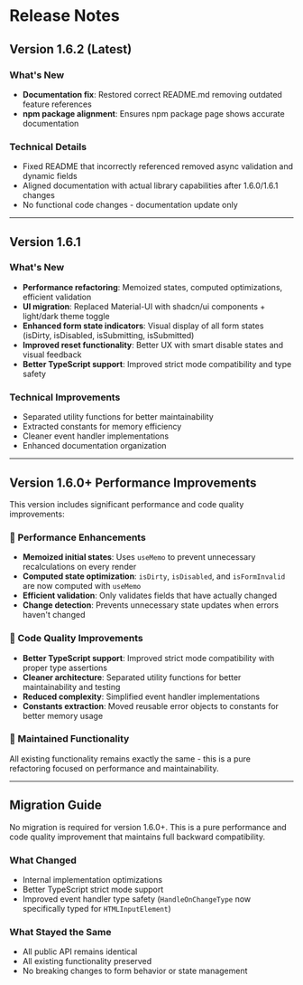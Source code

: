 # Release Notes

## Version 1.6.2 (Latest)

### What's New
- **Documentation fix**: Restored correct README.md removing outdated feature references
- **npm package alignment**: Ensures npm package page shows accurate documentation

### Technical Details
- Fixed README that incorrectly referenced removed async validation and dynamic fields
- Aligned documentation with actual library capabilities after 1.6.0/1.6.1 changes
- No functional code changes - documentation update only

---

## Version 1.6.1

### What's New

- **Performance refactoring**: Memoized states, computed optimizations, efficient validation
- **UI migration**: Replaced Material-UI with shadcn/ui components + light/dark theme toggle
- **Enhanced form state indicators**: Visual display of all form states (isDirty, isDisabled, isSubmitting, isSubmitted)
- **Improved reset functionality**: Better UX with smart disable states and visual feedback
- **Better TypeScript support**: Improved strict mode compatibility and type safety

### Technical Improvements

- Separated utility functions for better maintainability
- Extracted constants for memory efficiency
- Cleaner event handler implementations
- Enhanced documentation organization

---

## Version 1.6.0+ Performance Improvements

This version includes significant performance and code quality improvements:

### 🚀 Performance Enhancements

- **Memoized initial states**: Uses `useMemo` to prevent unnecessary recalculations on every render
- **Computed state optimization**: `isDirty`, `isDisabled`, and `isFormInvalid` are now computed with `useMemo`
- **Efficient validation**: Only validates fields that have actually changed
- **Change detection**: Prevents unnecessary state updates when errors haven't changed

### 🔧 Code Quality Improvements

- **Better TypeScript support**: Improved strict mode compatibility with proper type assertions
- **Cleaner architecture**: Separated utility functions for better maintainability and testing
- **Reduced complexity**: Simplified event handler implementations
- **Constants extraction**: Moved reusable error objects to constants for better memory usage

### 🎯 Maintained Functionality

All existing functionality remains exactly the same - this is a pure refactoring focused on performance and maintainability.

---

## Migration Guide

No migration is required for version 1.6.0+. This is a pure performance and code quality improvement that maintains full backward compatibility.

### What Changed

- Internal implementation optimizations
- Better TypeScript strict mode support
- Improved event handler type safety (`HandleOnChangeType` now specifically typed for `HTMLInputElement`)

### What Stayed the Same

- All public API remains identical
- All existing functionality preserved
- No breaking changes to form behavior or state management
